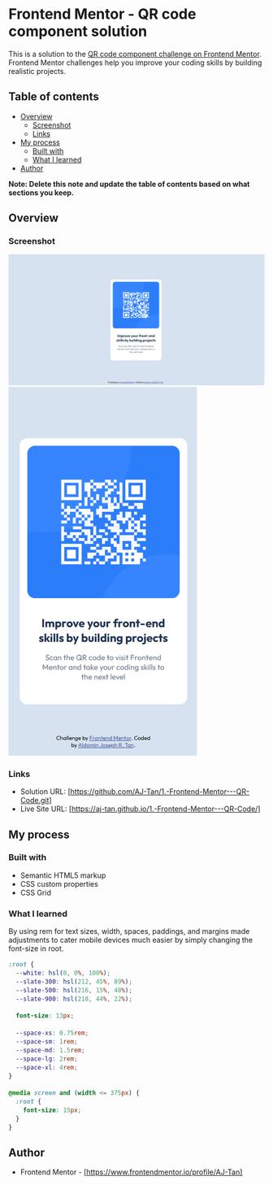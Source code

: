 # Frontend Mentor - QR code component solution

This is a solution to the [QR code component challenge on Frontend Mentor](https://www.frontendmentor.io/challenges/qr-code-component-iux_sIO_H). Frontend Mentor challenges help you improve your coding skills by building realistic projects.

## Table of contents

- [Overview](#overview)
  - [Screenshot](#screenshot)
  - [Links](#links)
- [My process](#my-process)
  - [Built with](#built-with)
  - [What I learned](#what-i-learned)
- [Author](#author)

**Note: Delete this note and update the table of contents based on what sections you keep.**

## Overview

### Screenshot

![Desktop Design](image-1.png)
![Mobile Design](image.png)

### Links

- Solution URL: [https://github.com/AJ-Tan/1.-Frontend-Mentor---QR-Code.git]
- Live Site URL: [https://aj-tan.github.io/1.-Frontend-Mentor---QR-Code/]

## My process

### Built with

- Semantic HTML5 markup
- CSS custom properties
- CSS Grid

### What I learned

By using rem for text sizes, width, spaces, paddings, and margins made adjustments to cater mobile devices much easier by simply changing the font-size in root.

```css
:root {
  --white: hsl(0, 0%, 100%);
  --slate-300: hsl(212, 45%, 89%);
  --slate-500: hsl(216, 15%, 48%);
  --slate-900: hsl(218, 44%, 22%);

  font-size: 13px;

  --space-xs: 0.75rem;
  --space-sm: 1rem;
  --space-md: 1.5rem;
  --space-lg: 2rem;
  --space-xl: 4rem;
}

@media screen and (width <= 375px) {
  :root {
    font-size: 15px;
  }
}
```

## Author

- Frontend Mentor - [https://www.frontendmentor.io/profile/AJ-Tan]
